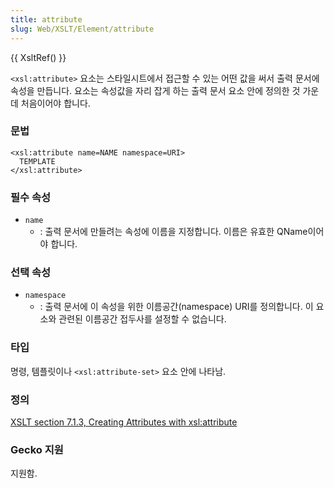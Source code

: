 ```yaml
---
title: attribute
slug: Web/XSLT/Element/attribute
---
```


{{ XsltRef() }}

`<xsl:attribute>` 요소는 스타일시트에서 접근할 수 있는 어떤 값을 써서 출력 문서에 속성을 만듭니다. 요소는 속성값을 자리 잡게 하는 출력 문서 요소 안에 정의한 것 가운데 처음이어야 합니다.

### 문법

```
<xsl:attribute name=NAME namespace=URI>
  TEMPLATE
</xsl:attribute>
```

### 필수 속성

- `name`
  - : 출력 문서에 만들려는 속성에 이름을 지정합니다. 이름은 유효한 QName이어야 합니다.

### 선택 속성

- `namespace`
  - : 출력 문서에 이 속성을 위한 이름공간(namespace) URI를 정의합니다. 이 요소와 관련된 이름공간 접두사를 설정할 수 없습니다.

### 타입

명령, 템플릿이나 `<xsl:attribute-set>` 요소 안에 나타남.

### 정의

[XSLT section 7.1.3, Creating Attributes with xsl:attribute](http://www.w3.org/TR/xslt#creating-attributes)

### Gecko 지원

지원함.
